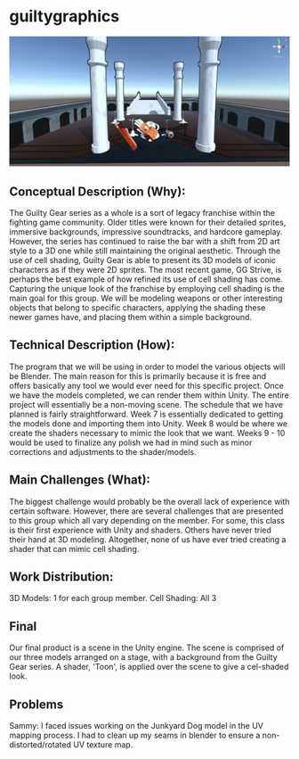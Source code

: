 # guiltygraphics  
![](preview.png)  
## Conceptual Description (Why):
The Guilty Gear series as a whole is a sort of legacy franchise within the fighting game community. Older titles were known for their detailed sprites, immersive backgrounds, impressive soundtracks, and hardcore gameplay. However, the series has continued to raise the bar with a shift from 2D art style to a 3D one while still maintaining the original aesthetic. Through the use of cell shading, Guilty Gear is able to present its 3D models of iconic characters as if they were 2D sprites. The most recent game, GG Strive, is perhaps the best example of how refined its use of cell shading has come. Capturing the unique look of the franchise by employing cell shading is the main goal for this group. We will be modeling weapons or other interesting objects that belong to specific characters, applying the shading these newer games have, and placing them within a simple background.  
## Technical Description (How):
The program that we will be using in order to model the various objects will be Blender. The main reason for this is primarily because it is free and offers basically any tool we would ever need for this specific project. Once we have the models completed, we can render them within Unity. The entire project will essentially be a non-moving scene. The schedule that we have planned is fairly straightforward. Week 7 is essentially dedicated to getting the models done and importing them into Unity. Week 8 would be where we create the shaders necessary to mimic the look that we want. Weeks 9 - 10 would be used to finalize any polish we had in mind such as minor corrections and adjustments to the shader/models.  
## Main Challenges (What):
The biggest challenge would probably be the overall lack of experience with certain software. However, there are several challenges that are presented to this group which all vary depending on the member. For some, this class is their first experience with Unity and shaders. Others have never tried their hand at 3D modeling. Altogether, none of us have ever tried creating a shader that can mimic cell shading.  
## Work Distribution:
3D Models: 1 for each group member. Cell Shading: All 3  

## Final
Our final product is a scene in the Unity engine. The scene is comprised of our three models arranged on a stage, with a background from the Guilty Gear series. A shader, 'Toon', is applied over the scene to give a cel-shaded look. 

## Problems
Sammy: I faced issues working on the Junkyard Dog model in the UV mapping process. I had to clean up my seams in blender to ensure a non-distorted/rotated UV texture map.
